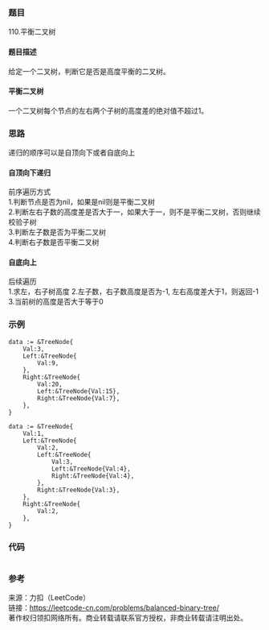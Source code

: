 ### 题目
110.平衡二叉树

#### 题目描述
给定一个二叉树，判断它是否是高度平衡的二叉树。

#### 平衡二叉树
一个二叉树每个节点的左右两个子树的高度差的绝对值不超过1。     

### 思路
递归的顺序可以是自顶向下或者自底向上  

#### 自顶向下递归 
前序遍历方式   
1.判断节点是否为nil，如果是nil则是平衡二叉树  
2.判断左右子数的高度差是否大于一，如果大于一，则不是平衡二叉树，否则继续校验子树  
3.判断左子数是否为平衡二叉树  
4.判断右子数是否平衡二叉树  

#### 自底向上
后续遍历  
1.求左，右子树高度
2.左子数，右子数高度是否为-1, 左右高度差大于1，则返回-1
3.当前树的高度是否大于等于0

### 示例
```golang
data := &TreeNode{
	Val:3,
	Left:&TreeNode{
		Val:9,
	},
	Right:&TreeNode{
		Val:20,
		Left:&TreeNode{Val:15},
		Right:&TreeNode{Val:7},
	},
}

data := &TreeNode{
	Val:1,
	Left:&TreeNode{
		Val:2,
		Left:&TreeNode{
			Val:3,
			Left:&TreeNode{Val:4},
			Right:&TreeNode{Val:4},
		},
		Right:&TreeNode{Val:3},
	},
	Right:&TreeNode{
		Val:2,
	},
}

```

### 代码
```golang

```

### 参考
来源：力扣（LeetCode）  
链接：https://leetcode-cn.com/problems/balanced-binary-tree/  
著作权归领扣网络所有。商业转载请联系官方授权，非商业转载请注明出处。
